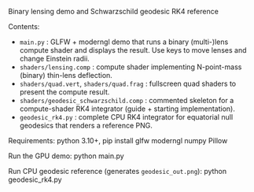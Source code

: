 Binary lensing demo and Schwarzschild geodesic RK4 reference

Contents:
- `main.py` : GLFW + moderngl demo that runs a binary (multi-)lens compute shader and displays the result. Use keys to move lenses and change Einstein radii.
- `shaders/lensing.comp` : compute shader implementing N-point-mass (binary) thin-lens deflection.
- `shaders/quad.vert`, `shaders/quad.frag` : fullscreen quad shaders to present the compute result.
- `shaders/geodesic_schwarzschild.comp` : commented skeleton for a compute-shader RK4 integrator (guide + starting implementation).
- `geodesic_rk4.py` : complete CPU RK4 integrator for equatorial null geodesics that renders a reference PNG.

Requirements:
python 3.10+, pip install glfw moderngl numpy Pillow

Run the GPU demo:
python main.py

Run CPU geodesic reference (generates `geodesic_out.png`):
python geodesic_rk4.py
